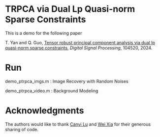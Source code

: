 # TRPCA via Dual Lp Quasi-norm Sparse Constraints

This is a demo for the following paper

T. Yan and Q. Guo, [Tensor robust principal component analysis via dual lp quasi-norm sparse constraints](https://www.sciencedirect.com/science/article/pii/S1051200424001453), *Digital Signal Processing*, 104520, 2024.


# Run

demo_ptrpca_imgs.m : Image Recovery with Random Noises

demo_ptrpca_video.m : Background Modeling



# Acknowledgments

The authors would like to thank [Canyi Lu](https://canyilu.github.io) and [Wei Xia](https://github.com/xdweixia/TPAMI2020_ETRPCA) for their generous sharing of code.
